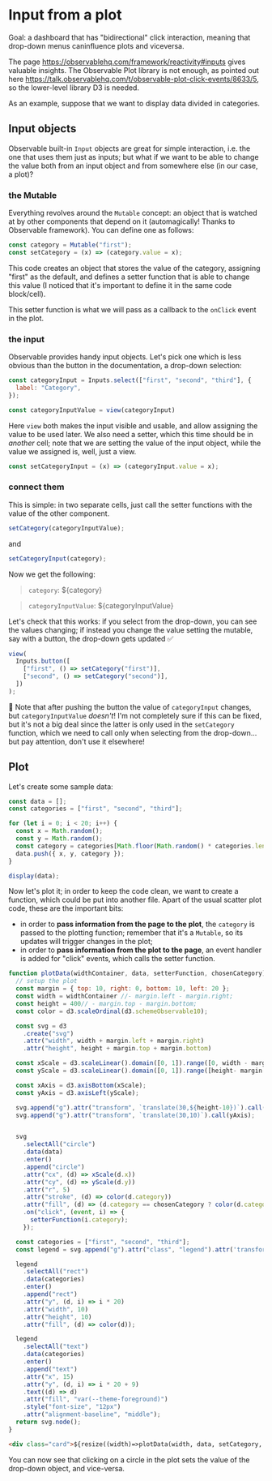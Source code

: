 # Input from a plot

Goal: a dashboard that has "bidirectional" click interaction, meaning that drop-down menus caninfluence plots and viceversa.

The page https://observablehq.com/framework/reactivity#inputs gives valuable insights. The Observable Plot library is not enough, as pointed out here https://talk.observablehq.com/t/observable-plot-click-events/8633/5, so the lower-level library D3 is needed.

As an example, suppose that we want to display data divided in categories.

## Input objects

Observable built-in `Input` objects are great for simple interaction, i.e. the one that uses them just as inputs; but what if we want to be able to change the value both from an input object and from somewhere else (in our case, a plot)?

### the Mutable

Everything revolves around the `Mutable` concept: an object that is watched at by other components that depend on it (automagically! Thanks to Observable framework). You can define one as follows:

```js echo
const category = Mutable("first");
const setCategory = (x) => (category.value = x);
```

This code creates an object that stores the value of the category, assigning "first" as the default, and defines a setter function that is able to change this value (I noticed that it's important to define it in the same code block/cell).

This setter function is what we will pass as a callback to the `onClick` event in the plot.

### the input

Observable provides handy input objects. Let's pick one which is less obvious than the button in the documentation, a drop-down selection:

```js echo
const categoryInput = Inputs.select(["first", "second", "third"], {
  label: "Category",
});
```

```js echo
const categoryInputValue = view(categoryInput)
```

Here `view` both makes the input visible and usable, and allow assigning the value to be used later.
We also need a setter, which this time should be in _another_ cell; note that we are setting the value of the input object, while the value we assigned is, well, just a view.

```js echo
const setCategoryInput = (x) => (categoryInput.value = x);
```

### connect them

This is simple: in two separate cells, just call the setter functions with the value of the other component.

```js echo
setCategory(categoryInputValue);
```


and

```js echo
setCategoryInput(category);
```

Now we get the following:
>`category`: ${category}

>`categoryInputValue`: ${categoryInputValue}


Let's check that this works: if you select from the drop-down, you can see the values changing; if instead you change the value setting the mutable, say with a button, the drop-down gets updated ✅

```js echo
view(
  Inputs.button([
    ["first", () => setCategory("first")],
    ["second", () => setCategory("second")],
  ])
);
```


👀 Note that after pushing the button the value of `categoryInput` changes, but `categoryInputValue` _doesn't_! I'm not completely sure if this can be fixed, but it's not a big deal since the latter is only used in the `setCategory` function, which we need to call only when selecting from the drop-down... but pay attention, don't use it elsewhere!


## Plot

Let's create some sample data:

```js echo
const data = [];
const categories = ["first", "second", "third"];

for (let i = 0; i < 20; i++) {
  const x = Math.random();
  const y = Math.random();
  const category = categories[Math.floor(Math.random() * categories.length)];
  data.push({ x, y, category });
}

display(data);
```

Now let's plot it; in order to keep the code clean, we want to create a function, which could be put into another file.
Apart of the usual scatter plot code, these are the important bits:
- in order to **pass information from the page to the plot**, the `category` is passed to the plotting function; remember that it's a `Mutable`, so its updates will trigger changes in the plot;
- in order to **pass information from the plot to the page**, an event handler is added for "click" events, which calls the setter function.

```js echo
function plotData(widthContainer, data, setterFunction, chosenCategory) {
  // setup the plot
  const margin = { top: 10, right: 0, bottom: 10, left: 20 };
  const width = widthContainer //- margin.left - margin.right;
  const height = 400// - margin.top - margin.bottom;
  const color = d3.scaleOrdinal(d3.schemeObservable10);

  const svg = d3
    .create("svg")
    .attr("width", width + margin.left + margin.right)
    .attr("height", height + margin.top + margin.bottom)

  const xScale = d3.scaleLinear().domain([0, 1]).range([0, width - margin.left - margin.right]);
  const yScale = d3.scaleLinear().domain([0, 1]).range([height- margin.top - margin.bottom, 0]);

  const xAxis = d3.axisBottom(xScale);
  const yAxis = d3.axisLeft(yScale);

  svg.append("g").attr("transform", `translate(30,${height-10})`).call(xAxis);
  svg.append("g").attr("transform", `translate(30,10)`).call(yAxis);


  svg
    .selectAll("circle")
    .data(data)
    .enter()
    .append("circle")
    .attr("cx", (d) => xScale(d.x))
    .attr("cy", (d) => yScale(d.y))
    .attr("r", 5)
    .attr("stroke", (d) => color(d.category))
    .attr("fill", (d) => (d.category == chosenCategory ? color(d.category) : undefined))
    .on("click", (event, i) => {
      setterFunction(i.category);
    });

  const categories = ["first", "second", "third"];
  const legend = svg.append("g").attr("class", "legend").attr('transform', 'translate(50,10)');

  legend
    .selectAll("rect")
    .data(categories)
    .enter()
    .append("rect")
    .attr("y", (d, i) => i * 20)
    .attr("width", 10)
    .attr("height", 10)
    .attr("fill", (d) => color(d));

  legend
    .selectAll("text")
    .data(categories)
    .enter()
    .append("text")
    .attr("x", 15)
    .attr("y", (d, i) => i * 20 + 9)
    .text((d) => d)
    .attr("fill", "var(--theme-foreground)")
    .style("font-size", "12px")
    .attr("alignment-baseline", "middle");
  return svg.node();
}
```

```html echo
<div class="card">${resize((width)=>plotData(width, data, setCategory, category))}</div>
```


You can now see that clicking on a circle in the plot sets the value of the drop-down object, and vice-versa.

